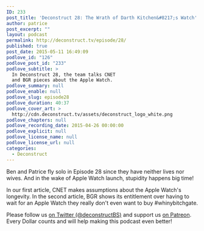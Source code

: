 ```yaml
---
ID: 233
post_title: 'Deconstruct 28: The Wrath of Darth Kitchen&#8217;s Watch'
author: patrice
post_excerpt: ""
layout: podcast
permalink: http://deconstruct.tv/episode/28/
published: true
post_date: 2015-05-11 16:49:09
podlove_id: "126"
podlove_post_id: "233"
podlove_subtitle: >
  In Deconstruct 28, the team talks CNET
  and BGR pieces about the Apple Watch.
podlove_summary: null
podlove_enable: null
podlove_slug: episode28
podlove_duration: 40:37
podlove_cover_art: >
  http://cdn.deconstruct.tv/assets/deconstruct_logo_white.png
podlove_chapters: null
podlove_recording_date: 2015-04-26 00:00:00
podlove_explicit: null
podlove_license_name: null
podlove_license_url: null
categories:
  - Deconstruct
---
```

<p>Ben and Patrice fly solo in Episode 28 since they have neither lives nor wives.  And in the wake of Apple Watch launch, stupidity happens big time!</p>
<p>In our first article, CNET makes assumptions about the Apple Watch's longevity.  In the second article, BGR shows its entitlement over having to wait for an Apple Watch they really don't even want to buy #whinybitchgate.</p>
<p>Please follow us <a href="http://twitter.com/deconstructBS">on Twitter (@deconstructBS)</a> and support us <a href="http://patreon.com/deconstruct">on Patreon</a>. Every Dollar counts and will help making this podcast even better!
</p>